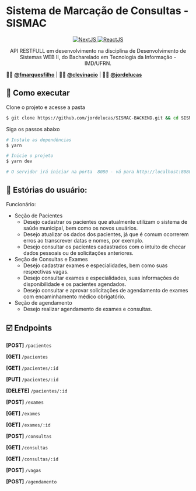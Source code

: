 # Sistema de Marcação de Consultas - SISMAC

<p align="center">
  <a target="_blank" href="https://nodejs.org/en/">
      <img alt="NextJS" src="https://img.shields.io/static/v1?color=green&label=Node&message=JS&?style=for-the-badge&logo=Node.js">
  </a>
  <a target="_blank" href="https://www.typescriptlang.org">
    <img alt="ReactJS" src="https://img.shields.io/static/v1?color=blue&label=Typescript&message=JS&?style=for-the-badge&logo=Typescript"> 
  </a>
  </a>
</p>

<p align="center">
API RESTFULL em desenvolvimento na disciplina de Desenvolvimento de Sistemas WEB II, do Bacharelado em Tecnologia da Informação - IMD/UFRN.
</p>


:man_teacher: [**@fmarquesfilho**](https://github.com/fmarquesfilho) | :man_technologist: [**@clevinacio**](https://github.com/clevinacio) | :man_technologist: [**@jordelucas**](https://github.com/jordelucas)

## :rocket: Como executar

Clone o projeto e acesse a pasta

```bash
$ git clone https://github.com/jordelucas/SISMAC-BACKEND.git && cd SISMAC-BACKEND
```

Siga os passos abaixo
```bash
# Instale as dependências
$ yarn

# Inicie o projeto
$ yarn dev

# O servidor irá iniciar na porta  8080 - vá para http://localhost:8080
```

## :book: Estórias do usuário: 

Funcionário:

* Seção de Pacientes
  * Desejo cadastrar os pacientes que atualmente utilizam o sistema de saúde municipal, bem como os novos usuários.
  * Desejo atualizar os dados dos pacientes, já que é comum ocorrerem erros ao transcrever datas e nomes, por exemplo.
  * Desejo consultar os pacientes cadastrados com o intuito de checar dados pessoais ou de solicitações anteriores.
* Seção de Consultas e Exames
  * Desejo cadastrar exames e especialidades, bem como suas respectivas vagas.
  * Desejo consultar exames e especialidades, suas informações de disponibilidade e os pacientes agendados.
  * Desejo consultar e aprovar solicitações de agendamento de exames com encaminhamento médico obrigatório.
* Seção de agendamento
  * Desejo realizar agendamento de exames e consultas.

## :ballot_box_with_check: Endpoints ##

**[POST]**    `/pacientes`

**[GET]**     `/pacientes` 

**[GET]**     `/pacientes/:id` 

**[PUT]**     `/pacientes/:id` 

**[DELETE]**     `/pacientes/:id`

**[POST]**     `/exames` 

**[GET]**     `/exames` 

**[GET]**     `/exames/:id` 

**[POST]**     `/consultas` 

**[GET]**     `/consultas` 

**[GET]**     `/consultas/:id` 

**[POST]**     `/vagas` 

**[POST]**     `/agendamento` 

